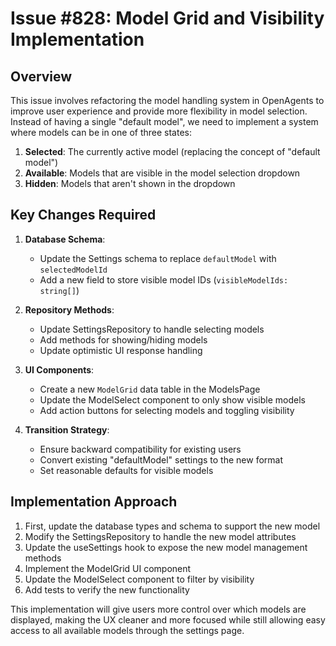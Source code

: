 # Issue #828: Model Grid and Visibility Implementation

## Overview

This issue involves refactoring the model handling system in OpenAgents to improve user experience and provide more flexibility in model selection. Instead of having a single "default model", we need to implement a system where models can be in one of three states:

1. **Selected**: The currently active model (replacing the concept of "default model")
2. **Available**: Models that are visible in the model selection dropdown
3. **Hidden**: Models that aren't shown in the dropdown

## Key Changes Required

1. **Database Schema**:
   - Update the Settings schema to replace `defaultModel` with `selectedModelId`
   - Add a new field to store visible model IDs (`visibleModelIds: string[]`)

2. **Repository Methods**:
   - Update SettingsRepository to handle selecting models
   - Add methods for showing/hiding models
   - Update optimistic UI response handling

3. **UI Components**:
   - Create a new `ModelGrid` data table in the ModelsPage
   - Update the ModelSelect component to only show visible models
   - Add action buttons for selecting models and toggling visibility

4. **Transition Strategy**:
   - Ensure backward compatibility for existing users
   - Convert existing "defaultModel" settings to the new format
   - Set reasonable defaults for visible models

## Implementation Approach

1. First, update the database types and schema to support the new model
2. Modify the SettingsRepository to handle the new model attributes
3. Update the useSettings hook to expose the new model management methods
4. Implement the ModelGrid UI component
5. Update the ModelSelect component to filter by visibility
6. Add tests to verify the new functionality

This implementation will give users more control over which models are displayed, making the UX cleaner and more focused while still allowing easy access to all available models through the settings page.